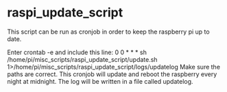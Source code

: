 # raspi_update_script
This script can be run as cronjob in order to keep the raspberry pi up to date.

Enter crontab -e and include this line: 0 0 * * * sh /home/pi/misc_scripts/raspi_update_script/update.sh 1>/home/pi/misc_scripts/raspi_update_script/logs/updatelog
Make sure the paths are correct. This cronjob will update and reboot the raspberry every night at midnight. The log will be written in a file called updatelog.
